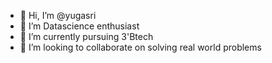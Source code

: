 - 👋 Hi, I’m @yugasri
- 👀 I’m Datascience enthusiast
- 🌱 I’m currently pursuing 3'Btech
- 💞️ I’m looking to collaborate on solving real world problems
  

<!---
yugetcodes/yugetcodes is a ✨ special ✨ repository because its `README.md` (this file) appears on your GitHub profile.
You can click the Preview link to take a look at your changes.
--->
